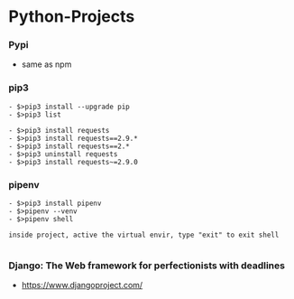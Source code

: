 # Python-Projects

### Pypi 
- same as npm

### pip3
```
- $>pip3 install --upgrade pip
- $>pip3 list

- $>pip3 install requests
- $>pip3 install requests==2.9.*
- $>pip3 install requests==2.*
- $>pip3 uninstall requests
- $>pip3 install requests~=2.9.0
```
### pipenv
```
- $>pip3 install pipenv
- $>pipenv --venv
- $>pipenv shell 
  ```
    inside project, active the virtual envir, type "exit" to exit shell
  ```
```

### Django: The Web framework for perfectionists with deadlines
- https://www.djangoproject.com/
